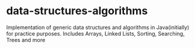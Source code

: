 # data-structures-algorithms
Implementation of generic data structures and algorithms in Java(initially) for practice purposes. Includes Arrays, Linked Lists, Sorting, Searching, Trees and more
